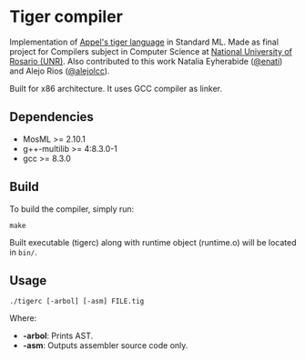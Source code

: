 # Tiger compiler
Implementation of [Appel's tiger language](https://www.cs.princeton.edu/~appel/modern/ml/) in Standard ML. Made as final project for Compilers subject in Computer Science at [National University of Rosario (UNR)](https://web.fceia.unr.edu.ar/es). Also contributed to this work Natalia Eyherabide ([@enati](https://github.com/enati)) and Alejo Rios ([@alejolcc](https://github.com/alejolcc)).

Built for x86 architecture. It uses GCC compiler as linker.

## Dependencies

- MosML >= 2.10.1
- g++-multilib >= 4:8.3.0-1
- gcc >= 8.3.0

## Build

To build the compiler, simply run:

```
make
```

Built executable (tigerc) along with runtime object (runtime.o) will be located in `bin/`.

## Usage

```
./tigerc [-arbol] [-asm] FILE.tig
```

Where:
 - **-arbol**: Prints AST.
 - **-asm**: Outputs assembler source code only.

